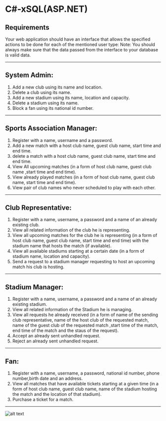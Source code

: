 # C#-xSQL(ASP.NET)
## Requirements
Your web application should have an interface that allows the specified actions to be done for each of the
mentioned user type:
Note: You should always make sure that the data passed from the interface to your database
is valid data.
___
## **System Admin:**
1. Add a new club using its name and location.
2. Delete a club using its name.
3. Add a new stadium using its name, location and capacity.
4. Delete a stadium using its name.
5. Block a fan using its national id number.
___
## Sports Association Manager:
1. Register with a name, username and a password.
2. Add a new match with a host club name, guest club name, start time and end time.
3. delete a match with a host club name, guest club name, start time and end time.
4. View All upcoming matches (in a form of host club name, guest club name ,start time and end
time).
5. View already played matches (in a form of host club name, guest club name, start time and end
time).
6. View pair of club names who never scheduled to play with each other.
___
## Club Representative:
1. Register with a name, username, a password and a name of an already existing club.
2. View all related information of the club he is representing.
3. View all upcoming matches for the club he is representing (in a form of host club name, guest club
name, start time and end time) with the stadium name that hosts the match (if available).
4. View all available stadiums starting at a certain date (in a form of stadium name, location and
capacity).
5. Send a request to a stadium manager requesting to host an upcoming match his club is hosting. 
___
## Stadium Manager:
1. Register with a name, username, a password and a name of an already existing stadium.
2. View all related information of the Stadium he is managing.
3. View all requests he already received (in a form of name of the sending club representative, name
of the host club of the requested match, name of the guest club of the requested match ,start time
of the match, end time of the match and the staus of the request).
4. Accept an already sent unhandled request.
5. Reject an already sent unhandled request.
___
## Fan:
1. Register with a name, username, a password, national id number, phone number,birth date and an
address.
2. View all matches that have available tickets starting at a given time (in a form of host club name,
guest club name, name of the stadium hosting the match and the location of that stadium).
3. Purchase a ticket for a match.
___
![alt text](https://raw.githubusercontent.com/xDido/C-xSQL/master/ERD.png)

